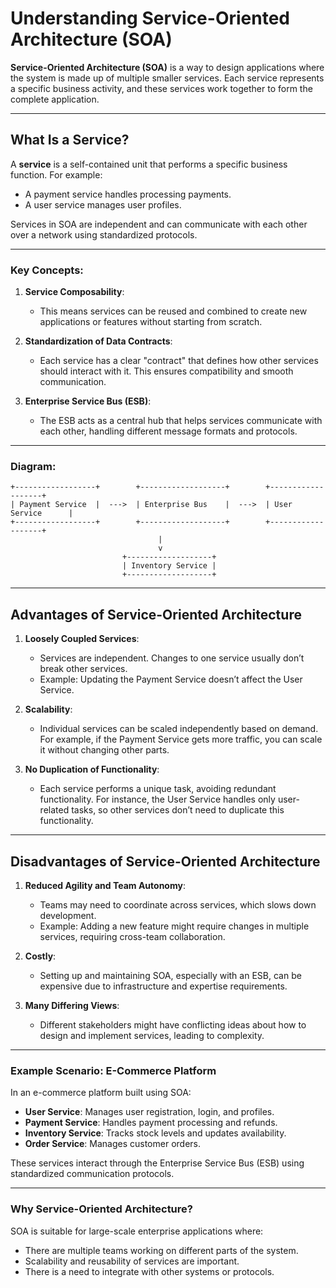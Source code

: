 # Understanding Service-Oriented Architecture (SOA)

**Service-Oriented Architecture (SOA)** is a way to design applications where the system is made up of multiple smaller services. Each service represents a specific business activity, and these services work together to form the complete application.

---

## What Is a Service?

A **service** is a self-contained unit that performs a specific business function. For example:
- A payment service handles processing payments.
- A user service manages user profiles.

Services in SOA are independent and can communicate with each other over a network using standardized protocols.

---

### Key Concepts:

1. **Service Composability**:
   - This means services can be reused and combined to create new applications or features without starting from scratch.

2. **Standardization of Data Contracts**:
   - Each service has a clear "contract" that defines how other services should interact with it. This ensures compatibility and smooth communication.

3. **Enterprise Service Bus (ESB)**:
   - The ESB acts as a central hub that helps services communicate with each other, handling different message formats and protocols.

---

### Diagram:
```
+------------------+        +-------------------+        +-------------------+
| Payment Service  |  --->  | Enterprise Bus    |  --->  | User Service      |
+------------------+        +-------------------+        +-------------------+
                                 |
                                 v
                         +-------------------+
                         | Inventory Service |
                         +-------------------+
```

---

## Advantages of Service-Oriented Architecture

1. **Loosely Coupled Services**:
   - Services are independent. Changes to one service usually don’t break other services.
   - Example: Updating the Payment Service doesn’t affect the User Service.

2. **Scalability**:
   - Individual services can be scaled independently based on demand. For example, if the Payment Service gets more traffic, you can scale it without changing other parts.

3. **No Duplication of Functionality**:
   - Each service performs a unique task, avoiding redundant functionality. For instance, the User Service handles only user-related tasks, so other services don’t need to duplicate this functionality.

---

## Disadvantages of Service-Oriented Architecture

1. **Reduced Agility and Team Autonomy**:
   - Teams may need to coordinate across services, which slows down development.
   - Example: Adding a new feature might require changes in multiple services, requiring cross-team collaboration.

2. **Costly**:
   - Setting up and maintaining SOA, especially with an ESB, can be expensive due to infrastructure and expertise requirements.

3. **Many Differing Views**:
   - Different stakeholders might have conflicting ideas about how to design and implement services, leading to complexity.

---

### Example Scenario: E-Commerce Platform

In an e-commerce platform built using SOA:
- **User Service**: Manages user registration, login, and profiles.
- **Payment Service**: Handles payment processing and refunds.
- **Inventory Service**: Tracks stock levels and updates availability.
- **Order Service**: Manages customer orders.

These services interact through the Enterprise Service Bus (ESB) using standardized communication protocols.

---

### Why Service-Oriented Architecture?

SOA is suitable for large-scale enterprise applications where:
- There are multiple teams working on different parts of the system.
- Scalability and reusability of services are important.
- There is a need to integrate with other systems or protocols.

